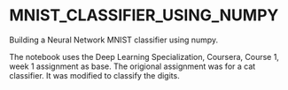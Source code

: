 # MNIST_CLASSIFIER_USING_NUMPY
Building a Neural Network MNIST classifier using numpy. 

The notebook uses the Deep Learning Specialization, Coursera, Course 1, week 1 assignment as base. The origional assignment was for a cat classifier. It was modified to classify the digits.

